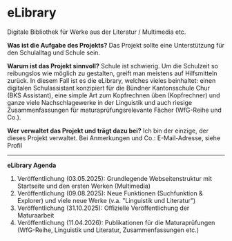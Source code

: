# eLibrary
Digitale Bibliothek für Werke aus der Literatur / Multimedia etc.

**Was ist die Aufgabe des Projekts?**
Das Projekt sollte eine Unterstützung für den Schulalltag und Schule sein.

**Warum ist das Projekt sinnvoll?**
Schule ist schwierig. Um die Schulzeit so reibungslos wie möglich zu gestalten, greift man meistens auf Hilfsmitteln zurück. In diesem Fall ist es die eLibrary, welches vieles beinhaltet: einen digitalen Schulassistant konzipiert für die Bündner Kantonsschule Chur (BKS Assistant), eine simple Art zum Kopfrechnen üben (Kopfrechner) und ganze viele Nachschlagewerke in der Linguistik und auch riesige Zusammenfassungen für maturaprüfungsrelevante Fächer (WfG-Reihe und Co.).

**Wer verwaltet das Projekt und trägt dazu bei?**
Ich bin der einzige, der dieses Projekt verwaltet. Bei Anmerkungen und Co.: E-Mail-Adresse, siehe Profil

---

**eLibrary Agenda**
1. Veröffentlichung (03.05.2025): Grundlegende Webseitenstruktur mit Startseite und den ersten Werken (Multimedia)
2. Veröffentlichung (09.08.2025): Neue Funktionen (Suchfunktion & Explorer) und viele neue Werke (v.a. "Linguistik und Literatur")
3. Veröffentlichung (31.10.2025): Offizielle Veröffentlichung der Maturaarbeit
4. Veröffentlichung (11.04.2026): Publikationen für die Maturaprüfungen (WfG-Reihe, Linguistik und Literatur, Zusammenfassungen etc.)
